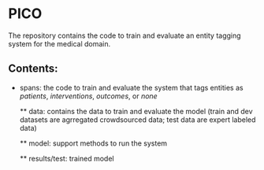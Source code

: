 # PICO

The repository contains the code to train and evaluate an entity tagging system for the medical domain. 

## Contents:

* spans: the code to train and evaluate the system that tags entities as _patients_, _interventions_, _outcomes_, or _none_

  ** data: contains the data to train and evaluate the model (train and dev datasets are agrregated crowdsourced data; test data are expert labeled data)
  
  ** model: support methods to run the system
  
  ** results/test: trained model
